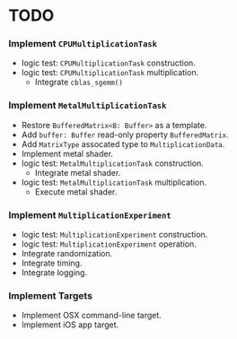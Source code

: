 TODO
====

### Implement `CPUMultiplicationTask`
- logic test: `CPUMultiplicationTask` construction.
- logic test: `CPUMultiplicationTask` multiplication.
    - Integrate `cblas_sgemm()`

### Implement `MetalMultiplicationTask`
- Restore `BufferedMatrix<B: Buffer>` as a template.
- Add `buffer: Buffer` read-only property `BufferedMatrix`.
- Add `MatrixType` assocated type to `MultiplicationData`.
- Implement metal shader.
- logic test: `MetalMultiplicationTask` construction.
    - Integrate metal shader.
- logic test: `MetalMultiplicationTask` multiplication.
    - Execute metal shader.

### Implement `MultiplicationExperiment`
- logic test: `MultiplicationExperiment` construction.
- logic test: `MultiplicationExperiment` operation.
- Integrate randomization.
- Integrate timing.
- Integrate logging.

### Implement Targets
- Implement OSX command-line target.
- Implement iOS app target.
